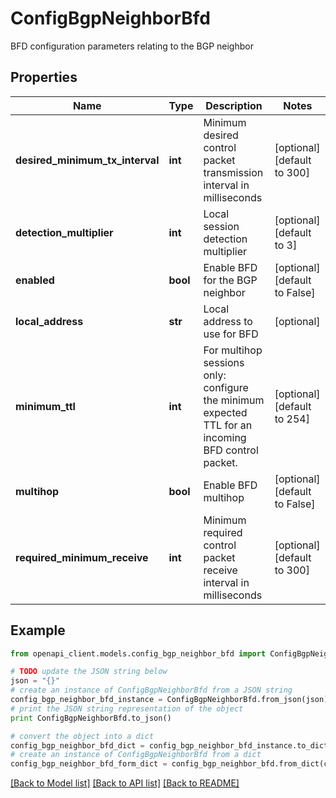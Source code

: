 # ConfigBgpNeighborBfd

BFD configuration parameters relating to the BGP neighbor

## Properties

Name | Type | Description | Notes
------------ | ------------- | ------------- | -------------
**desired_minimum_tx_interval** | **int** | Minimum desired control packet transmission interval in milliseconds | [optional] [default to 300]
**detection_multiplier** | **int** | Local session detection multiplier | [optional] [default to 3]
**enabled** | **bool** | Enable BFD for the BGP neighbor | [optional] [default to False]
**local_address** | **str** | Local address to use for BFD | [optional] 
**minimum_ttl** | **int** | For multihop sessions only: configure the minimum expected TTL for an incoming BFD control packet. | [optional] [default to 254]
**multihop** | **bool** | Enable BFD multihop | [optional] [default to False]
**required_minimum_receive** | **int** | Minimum required control packet receive interval in milliseconds | [optional] [default to 300]

## Example

```python
from openapi_client.models.config_bgp_neighbor_bfd import ConfigBgpNeighborBfd

# TODO update the JSON string below
json = "{}"
# create an instance of ConfigBgpNeighborBfd from a JSON string
config_bgp_neighbor_bfd_instance = ConfigBgpNeighborBfd.from_json(json)
# print the JSON string representation of the object
print ConfigBgpNeighborBfd.to_json()

# convert the object into a dict
config_bgp_neighbor_bfd_dict = config_bgp_neighbor_bfd_instance.to_dict()
# create an instance of ConfigBgpNeighborBfd from a dict
config_bgp_neighbor_bfd_form_dict = config_bgp_neighbor_bfd.from_dict(config_bgp_neighbor_bfd_dict)
```
[[Back to Model list]](../README.md#documentation-for-models) [[Back to API list]](../README.md#documentation-for-api-endpoints) [[Back to README]](../README.md)


